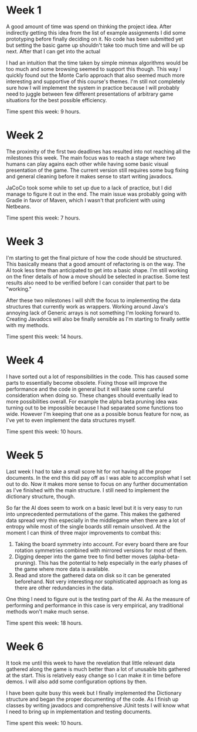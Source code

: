 # Week 1
A good amount of time was spend on thinking the project idea. After indirectly getting this idea from the list of example assignments I did some prototyping before finally deciding on it. No code has been submitted yet but setting the basic game up shouldn't take too much time and will be up next. After that I can get into the actual 

I had an intuition that the time taken by simple minmax algorithms would be too much and some browsing seemed to support this though. This way I quickly found out the Monte Carlo approach that also seemed much more interesting and supportive of this course's themes. I'm still not completely sure how I will implement the system in practice because I will probably need to juggle between few different presentations of arbitrary game situations for the best possible efficiency.

Time spent this week: 9 hours.


# Week 2
The proximity of the first two deadlines has resulted into not reaching all the milestones this week. The main focus was to reach a stage where two humans can play agains each other while having some basic visual presentation of the game. The current version still requires some bug fixing and general cleaning before it makes sense to start writing javadocs.

JaCoCo took some while to set up due to a lack of practice, but I did manage to figure it out in the end. The main issue was probably going with Gradle in favor of Maven, which I wasn't that proficient with using Netbeans.

Time spent this week: 7 hours.


# Week 3
I'm starting to get the final picture of how the code should be structured. This basically means that a good amount of refactoring is on the way. The AI took less time than anticipated to get into a basic shape. I'm still working on the finer details of how a move should be selected in practise. Some test results also need to be verified before I can consider that part to be "working."

After these two milestones I will shift the focus to implementing the data structures that currently work as wrappers. Working around Java's annoying lack of Generic arrays is not something I'm looking forward to. Creating Javadocs will also be finally sensible as I'm starting to finally settle with my methods.

Time spent this week: 14 hours.


# Week 4
I have sorted out a lot of responsibilities in the code. This has caused some parts to essentially become obsolete. Fixing those will improve the performance and the code in general but it will take some careful consideration when doing so. These changes should eventually lead to more possibilities overall. For example the alpha beta pruning idea was turning out to be impossible because I had separated some functions too wide. However I'm keeping that one as a possible bonus feature for now, as I've yet to even implement the data structures myself.

Time spent this week: 10 hours.


# Week 5
Last week I had to take a small score hit for not having all the proper documents. In the end this did pay off as I was able to accomplish what I set out to do. Now it makes more sense to focus on any further documentation as I've finished with the main structure. I still need to implement the dictionary structure, though.

So far the AI does seem to work on a basic level but it is very easy to run into unprecedented permutations of the game. This makes the gathered data spread very thin especially in the middlegame when there are a lot of entropy while most of the single boards still remain unsolved. At the moment I can think of three major improvements to combat this:
1. Taking the board symmetry into account. For every board there are four rotation symmetries combined with mirrored versions for most of them.
2. Digging deeper into the game tree to find better moves (alpha-beta-pruning). This has the potential to help especially in the early phases of the game where more data is available.
3. Read and store the gathered data on disk so it can be generated beforehand. Not very interesting nor sophisticated approach as long as there are other redundancies in the data.

One thing I need to figure out is the testing part of the AI. As the measure of performing and performance in this case is very empirical, any traditional methods won't make much sense.

Time spent this week: 18 hours.


# Week 6
It took me until this week to have the revelation that little relevant data gathered along the game is much better than a lot of unusable bits gathered at the start. This is relatively easy change so I can make it in time before demos. I will also add some configuration options by then.

I have been quite busy this week but I finally implemented the Dictionary structure and began the proper documenting of the code. As I finish up classes by writing javadocs and comprehensive JUnit tests I will know what I need to bring up in implementation and testing documents.

Time spent this week: 10 hours.
